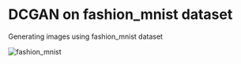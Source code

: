 # DCGAN on fashion_mnist dataset</br>
 Generating images using fashion_mnist dataset

![fashion_mnist](https://user-images.githubusercontent.com/71878421/161972898-a6f72b0c-c09b-4eb8-96ef-111ed0e98068.gif)
